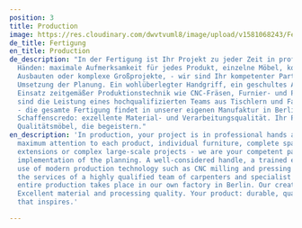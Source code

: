 ```yaml
---
position: 3
title: Production
image: https://res.cloudinary.com/dwvtvuml8/image/upload/v1581068243/Fertigung-Tischlerei-Schreinerei_web_f3zoj3.jpg
de_title: Fertigung
en_title: Production
de_description: "In der Fertigung ist Ihr Projekt zu jeder Zeit in professionellen
  Händen: maximale Aufmerksamkeit für jedes Produkt, einzelne Möbel, komplette, raumbildenden
  Ausbauten oder komplexe Großprojekte, - wir sind Ihr kompetenter Partner in der
  Umsetzung der Planung. Ein wohlüberlegter Handgriff, ein geschultes Auge und der
  Einsatz zeitgemäßer Produktionstechnik wie CNC-Fräsen, Furnier- und Pressmaschinen
  sind die Leistung eines hochqualifizierten Teams aus Tischlern und Fachgewerken
  - die gesamte Fertigung findet in unserer eigenen Manufaktur in Berlin statt.  \nUnser
  Schaffenscredo: exzellente Material- und Verarbeitungsqualität. Ihr Produkt: langlebige
  Qualitätsmöbel, die begeistern."
en_description: 'In production, your project is in professional hands at all times,
  maximum attention to each product, individual furniture, complete space-building
  extensions or complex large-scale projects - we are your competent partner in the
  implementation of the planning. A well-considered handle, a trained eye and the
  use of modern production technology such as CNC milling and pressing machines are
  the services of a highly qualified team of carpenters and specialist trades - the
  entire production takes place in our own factory in Berlin. Our creative credo:
  Excellent material and processing quality. Your product: durable, quality furniture
  that inspires.'

---
```

